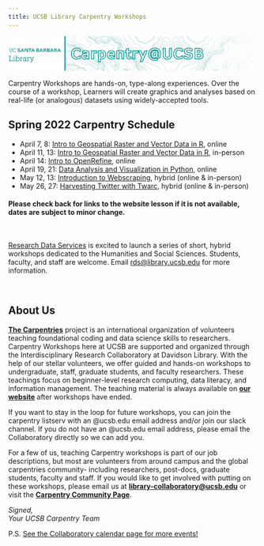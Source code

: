 ```yaml
---
title: UCSB Library Carpentry Workshops
---
```

![carpentry logo](fig/banner-carpentry.png)

Carpentry Workshops are hands-on, type-along experiences. Over the course of a workshop, Learners will create graphics and analyses 
based on real-life (or analogous) datasets using widely-accepted tools.

## Spring 2022 Carpentry Schedule
- April 7, 8: [Intro to Geospatial Raster and Vector Data in R](https://ucsbcarpentry.github.io/2022-04-07-ucsb-r-geospatial/), online
- April 11, 13: [Intro to Geospatial Raster and Vector Data in R](https://ucsbcarpentry.github.io/2022-04-11-ucsb-r-geospatial/), in-person
- April 14: [Intro to OpenRefine](https://ucsbcarpentry.github.io/2022-04-14-ucsb-openrefine/), online
- April 19, 21: [Data Analysis and Visualization in Python](https://ucsbcarpentry.github.io/2022-04-19-ucsb-python/), online
- May 12, 13: [Introduction to Webscraping](https://ucsbcarpentry.github.io/2022-05-12-ucsb-webscraping/), hybrid (online & in-person)
- May 26, 27: [Harvesting Twitter with Twarc](https://ucsbcarpentry.github.io/2022-05-26-ucsb-twarc/), hybrid (online & in-person)


#### Please check back for links to the website lesson if it is not available, dates are subject to minor change.

<br />

[Research Data Services](https://www.library.ucsb.edu/research-data-services) is excited to launch a series of short, hybrid workshops dedicated to the Humanities and Social Sciences. Students, faculty, and staff are welcome. Email [rds@library.ucsb.edu](mailto:rds@library.ucsb.edu) for more information.

<br />

## About Us
**[The Carpentries](https://carpentries.org/)** project is an international organization of volunteers teaching foundational coding and data science skills to researchers. Carpentry Workshops here at UCSB are supported and organized through the Interdisciplinary Research Collaboratory at Davidson Library.
With the help of our stellar volunteers, we offer guided and hands-on workshops to undergraduate, staff, graduate students, and faculty researchers. These teachings focus on beginner-level research computing, data literacy, and information management. The teaching material is always available on **[our website](https://ucsbcarpentry.github.io/past-workshops)** after workshops have ended.

If you want to stay in the loop for future workshops, you can join the carpentry listserv with an @ucsb.edu email address and/or join our slack channel. If you do not have an @ucsb.edu email address, please email the Collaboratory directly so we can add you.

For a few of us, teaching Carpentry workshops is part of our job descriptions, but most are volunteers from around campus and the global carpentries community- including researchers, post-docs, graduate students, faculty and staff. If you would like to get involved with putting on these workshops, please email us at **library-collaboratory@ucsb.edu** or visit the **[Carpentry Community Page](https://ucsbcarpentry.github.io/community/instructors)**.

*Signed,*
<br>
*Your UCSB Carpentry Team*

P.S. [See the Collaboratory calendar page for more events!](https://www.library.ucsb.edu/events-exhibitions?location=All&series=1218)
